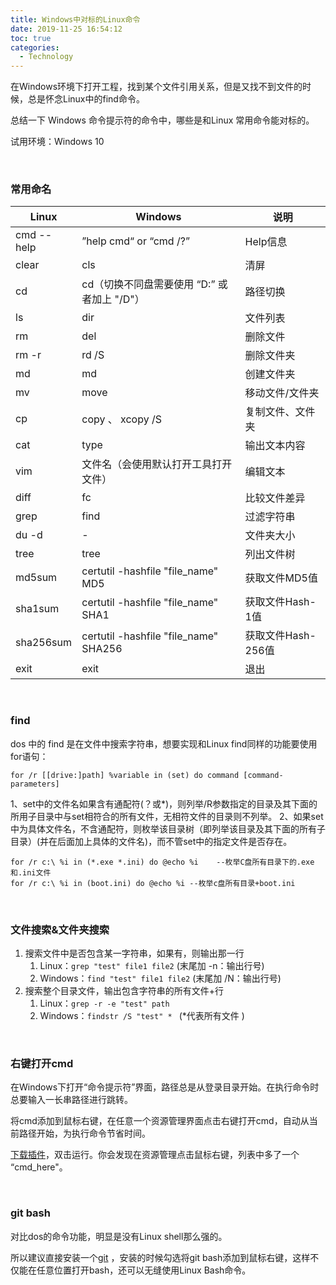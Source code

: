 ```yaml
---
title: Windows中对标的Linux命令
date: 2019-11-25 16:54:12
toc: true
categories:
  - Technology
---
```


在Windows环境下打开工程，找到某个文件引用关系，但是又找不到文件的时候，总是怀念Linux中的find命令。

总结一下 Windows 命令提示符的命令中，哪些是和Linux 常用命令能对标的。

<!--more-->

试用环境：Windows 10

<br/>

### 常用命名

| Linux      | Windows                                      | 说明               |
| ---------- | -------------------------------------------- | ------------------ |
| cmd --help | ”help cmd“ or  “cmd /?”                      | Help信息           |
| clear      | cls                                          | 清屏               |
| cd         | cd（切换不同盘需要使用  “D:” 或者加上 "/D"） | 路径切换           |
| ls         | dir                                          | 文件列表           |
| rm         | del                                          | 删除文件           |
| rm -r      | rd /S                                        | 删除文件夹         |
| md         | md                                           | 创建文件夹         |
| mv         | move                                         | 移动文件/文件夹    |
| cp         | copy 、 xcopy /S                             | 复制文件、文件夹   |
| cat        | type                                         | 输出文本内容       |
| vim        | 文件名（会使用默认打开工具打开文件）         | 编辑文本           |
| diff       | fc                                           | 比较文件差异       |
| grep       | find                                         | 过滤字符串         |
| du -d      | -                                            | 文件夹大小         |
| tree       | tree                                         | 列出文件树         |
| md5sum     | certutil -hashfile "file_name" MD5           | 获取文件MD5值      |
| sha1sum    | certutil -hashfile "file_name" SHA1          | 获取文件Hash-1值   |
| sha256sum  | certutil -hashfile "file_name" SHA256        | 获取文件Hash-256值 |
| exit       | exit                                         | 退出               |

<br/>

### find

dos 中的 find 是在文件中搜索字符串，想要实现和Linux find同样的功能要使用for语句：

```
for /r [[drive:]path] %variable in (set) do command [command-parameters]
```

1、set中的文件名如果含有通配符(？或*)，则列举/R参数指定的目录及其下面的所用子目录中与set相符合的所有文件，无相符文件的目录则不列举。
2、如果set中为具体文件名，不含通配符，则枚举该目录树（即列举该目录及其下面的所有子目录）(并在后面加上具体的文件名)，而不管set中的指定文件是否存在。

```
for /r c:\ %i in (*.exe *.ini) do @echo %i    --枚举C盘所有目录下的.exe和.ini文件
for /r c:\ %i in (boot.ini) do @echo %i --枚举c盘所有目录+boot.ini
```

<br/>

### 文件搜索&文件夹搜索

1. 搜索文件中是否包含某一字符串，如果有，则输出那一行
   1. Linux：`grep "test" file1 file2` (末尾加 -n：输出行号)
   2. Windows：`find "test" file1 file2` (末尾加 /N：输出行号)
2. 搜索整个目录文件，输出包含字符串的所有文件+行
   1. Linux：`grep -r -e "test" path`
   2. Windows：`findstr /S "test" * ` (\*代表所有文件 )

<br/>

### 右键打开cmd

在Windows下打开“命令提示符”界面，路径总是从登录目录开始。在执行命令时总要输入一长串路径进行跳转。

将cmd添加到鼠标右键，在任意一个资源管理界面点击右键打开cmd，自动从当前路径开始，为执行命令节省时间。

[下载插件](/images/dos-bash/AutoCMD.zip)，双击运行。你会发现在资源管理点击鼠标右键，列表中多了一个 “cmd_here"。

<br/>

### git bash

对比dos的命令功能，明显是没有Linux shell那么强的。

所以建议直接安装一个[git](https://git-scm.com/downloads) ，安装的时候勾选将git bash添加到鼠标右键，这样不仅能在任意位置打开bash，还可以无缝使用Linux Bash命令。